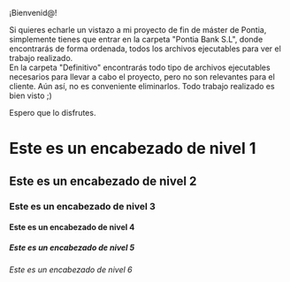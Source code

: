 ¡Bienvenid@!

Si quieres echarle un vistazo a mi proyecto de fin de máster de Pontia, simplemente tienes que entrar en la carpeta "Pontia Bank S.L", donde encontrarás de forma ordenada, todos los archivos ejecutables para ver el trabajo realizado. \
En la carpeta "Definitivo" encontrarás todo tipo de archivos ejecutables necesarios para llevar a cabo el proyecto, pero no son relevantes para el cliente. Aún así, no es conveniente eliminarlos. Todo trabajo realizado es bien visto ;)

Espero que lo disfrutes.

# Este es un encabezado de nivel 1
## Este es un encabezado de nivel 2
### Este es un encabezado de nivel 3
#### Este es un encabezado de nivel 4
##### Este es un encabezado de nivel 5
###### Este es un encabezado de nivel 6
